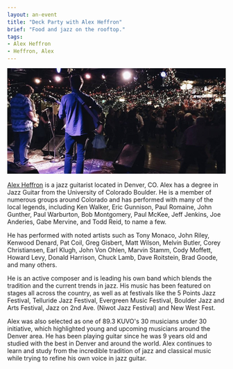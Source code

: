 ```yaml
---
layout: an-event
title: "Deck Party with Alex Heffron"
brief: "Food and jazz on the rooftop."
tags:
- Alex Heffron
- Heffron, Alex
---
```


![DeckPartyAI](/pics/20220829-DeckParty.jpg)

[Alex Heffron](https://www.alexheffronmusic.com/) is a jazz guitarist located in Denver, CO.  Alex has a degree in Jazz Guitar from the University of Colorado Boulder. He is a member of numerous groups around Colorado and has performed with many of the local legends, including Ken Walker, Eric Gunnison, Paul Romaine, John Gunther, Paul Warburton, Bob Montgomery, Paul McKee, Jeff Jenkins, Joe Anderies, Gabe Mervine, and Todd Reid, to name a few.

He has performed with noted artists such as Tony Monaco, John Riley, Kenwood Denard, Pat Coil, Greg Gisbert, Matt Wilson, Melvin Butler, Corey Christiansen, Earl Klugh, John Von Ohlen, Marvin Stamm, Cody Moffett, Howard Levy, Donald Harrison, Chuck Lamb, Dave Roitstein, Brad Goode, and many others. 

He is an active composer and is leading his own band which blends the tradition and the current trends in jazz. His music has been featured on stages all across the country, as well as at festivals like the 5 Points Jazz Festival, Telluride Jazz Festival, Evergreen Music Festival, Boulder Jazz and Arts Festival, Jazz on 2nd Ave. (Niwot Jazz Festival) and New West Fest.

Alex was also selected as one of 89.3 KUVO's 30 musicians under 30 initiative, which highlighted young and upcoming musicians around the Denver area.  He has been playing guitar since he was 9 years old and studied with the best in Denver and around the world. Alex continues to learn and study from the incredible tradition of jazz and classical music while trying to refine his own voice in jazz guitar.
